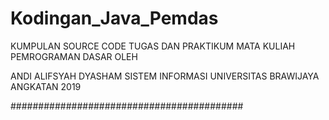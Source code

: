# Kodingan_Java_Pemdas

KUMPULAN SOURCE CODE TUGAS DAN PRAKTIKUM
MATA KULIAH PEMROGRAMAN DASAR OLEH

ANDI ALIFSYAH DYASHAM
SISTEM INFORMASI
UNIVERSITAS BRAWIJAYA
ANGKATAN 2019

##########################################
